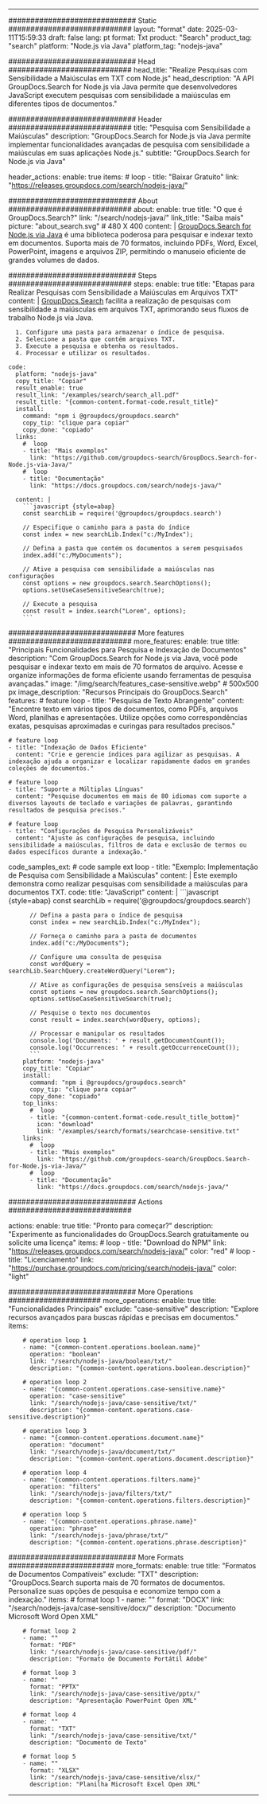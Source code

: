 
---
############################# Static ############################
layout: "format"
date:  2025-03-11T15:59:33
draft: false
lang: pt
format: Txt
product: "Search"
product_tag: "search"
platform: "Node.js via Java"
platform_tag: "nodejs-java"

############################# Head ############################
head_title: "Realize Pesquisas com Sensibilidade a Maiúsculas em TXT com Node.js"
head_description: "A API GroupDocs.Search for Node.js via Java permite que desenvolvedores JavaScript executem pesquisas com sensibilidade a maiúsculas em diferentes tipos de documentos."

############################# Header ############################
title: "Pesquisa com Sensibilidade a Maiúsculas" 
description: "GroupDocs.Search for Node.js via Java permite implementar funcionalidades avançadas de pesquisa com sensibilidade a maiúsculas em suas aplicações Node.js."
subtitle: "GroupDocs.Search for Node.js via Java" 

header_actions:
  enable: true
  items:
    #  loop
    - title: "Baixar Gratuito"
      link: "https://releases.groupdocs.com/search/nodejs-java/"
      
############################# About ############################
about:
    enable: true
    title: "O que é GroupDocs.Search?"
    link: "/search/nodejs-java/"
    link_title: "Saiba mais"
    picture: "about_search.svg" # 480 X 400
    content: |
       [GroupDocs.Search for Node.js via Java](/search/nodejs-java/) é uma biblioteca poderosa para pesquisar e indexar texto em documentos. Suporta mais de 70 formatos, incluindo PDFs, Word, Excel, PowerPoint, imagens e arquivos ZIP, permitindo o manuseio eficiente de grandes volumes de dados.

############################# Steps ############################
steps:
    enable: true
    title: "Etapas para Realizar Pesquisas com Sensibilidade a Maiúsculas em Arquivos TXT"
    content: |
      [GroupDocs.Search](/search/nodejs-java/) facilita a realização de pesquisas com sensibilidade a maiúsculas em arquivos TXT, aprimorando seus fluxos de trabalho Node.js via Java.
      
      1. Configure uma pasta para armazenar o índice de pesquisa.
      2. Selecione a pasta que contém arquivos TXT.
      3. Execute a pesquisa e obtenha os resultados.
      4. Processar e utilizar os resultados.
   
    code:
      platform: "nodejs-java"
      copy_title: "Copiar"
      result_enable: true
      result_link: "/examples/search/search_all.pdf"
      result_title: "{common-content.format-code.result_title}"
      install:
        command: "npm i @groupdocs/groupdocs.search"
        copy_tip: "clique para copiar"
        copy_done: "copiado"
      links:
        #  loop
        - title: "Mais exemplos"
          link: "https://github.com/groupdocs-search/GroupDocs.Search-for-Node.js-via-Java/"
        #  loop
        - title: "Documentação"
          link: "https://docs.groupdocs.com/search/nodejs-java/"
          
      content: |
        ```javascript {style=abap}
        const searchLib = require('@groupdocs/groupdocs.search')

        // Especifique o caminho para a pasta do índice
        const index = new searchLib.Index("c:/MyIndex");

        // Defina a pasta que contém os documentos a serem pesquisados
        index.add("c:/MyDocuments");

        // Ative a pesquisa com sensibilidade a maiúsculas nas configurações
        const options = new groupdocs.search.SearchOptions();
        options.setUseCaseSensitiveSearch(true);

        // Execute a pesquisa
        const result = index.search("Lorem", options);
        ```            

############################# More features ############################
more_features:
  enable: true
  title: "Principais Funcionalidades para Pesquisa e Indexação de Documentos"
  description: "Com GroupDocs.Search for Node.js via Java, você pode pesquisar e indexar texto em mais de 70 formatos de arquivo. Acesse e organize informações de forma eficiente usando ferramentas de pesquisa avançadas."
  image: "/img/search/features_case-sensitive.webp" # 500x500 px
  image_description: "Recursos Principais do GroupDocs.Search"
  features:
    # feature loop
    - title: "Pesquisa de Texto Abrangente"
      content: "Encontre texto em vários tipos de documentos, como PDFs, arquivos Word, planilhas e apresentações. Utilize opções como correspondências exatas, pesquisas aproximadas e curingas para resultados precisos."

    # feature loop
    - title: "Indexação de Dados Eficiente"
      content: "Crie e gerencie índices para agilizar as pesquisas. A indexação ajuda a organizar e localizar rapidamente dados em grandes coleções de documentos."

    # feature loop
    - title: "Suporte a Múltiplas Línguas"
      content: "Pesquise documentos em mais de 80 idiomas com suporte a diversos layouts de teclado e variações de palavras, garantindo resultados de pesquisa precisos."

    # feature loop
    - title: "Configurações de Pesquisa Personalizáveis"
      content: "Ajuste as configurações de pesquisa, incluindo sensibilidade a maiúsculas, filtros de data e exclusão de termos ou dados específicos durante a indexação."
      
  code_samples_ext:
    # code sample ext loop
    - title: "Exemplo: Implementação de Pesquisa com Sensibilidade a Maiúsculas"
      content: |
        Este exemplo demonstra como realizar pesquisas com sensibilidade a maiúsculas para documentos TXT.
      code:
        title: "JavaScript"
        content: |
          ```javascript {style=abap}
          const searchLib = require('@groupdocs/groupdocs.search')
          
          // Defina a pasta para o índice de pesquisa
          const index = new searchLib.Index("c:/MyIndex");
              
          // Forneça o caminho para a pasta de documentos
          index.add("c:/MyDocuments");

          // Configure uma consulta de pesquisa
          const wordQuery = searchLib.SearchQuery.createWordQuery("Lorem");

          // Ative as configurações de pesquisa sensíveis a maiúsculas
          const options = new groupdocs.search.SearchOptions();
          options.setUseCaseSensitiveSearch(true);

          // Pesquise o texto nos documentos
          const result = index.search(wordQuery, options);
          
          // Processar e manipular os resultados
          console.log('Documents: ' + result.getDocumentCount());
          console.log('Occurrences: ' + result.getOccurrenceCount());
          ```
        platform: "nodejs-java"
        copy_title: "Copiar"
        install:
          command: "npm i @groupdocs/groupdocs.search"
          copy_tip: "clique para copiar"
          copy_done: "copiado"
        top_links:
          #  loop
          - title: "{common-content.format-code.result_title_bottom}"
            icon: "download"
            link: "/examples/search/formats/searchcase-sensitive.txt"
        links:
          #  loop
          - title: "Mais exemplos"
            link: "https://github.com/groupdocs-search/GroupDocs.Search-for-Node.js-via-Java/"
          #  loop
          - title: "Documentação"
            link: "https://docs.groupdocs.com/search/nodejs-java/"
            

            


############################# Actions ############################

actions:
  enable: true
  title: "Pronto para começar?"
  description: "Experimente as funcionalidades do GroupDocs.Search gratuitamente ou solicite uma licença"
  items:
    #  loop
    - title: "Download do NPM"
      link: "https://releases.groupdocs.com/search/nodejs-java/"
      color: "red"
        #  loop
    - title: "Licenciamento"
      link: "https://purchase.groupdocs.com/pricing/search/nodejs-java/"
      color: "light"


############################# More Operations #####################
more_operations:
    enable: true
    title: "Funcionalidades Principais"
    exclude: "case-sensitive"
    description: "Explore recursos avançados para buscas rápidas e precisas em documentos."
    items: 
          
        # operation loop 1
        - name: "{common-content.operations.boolean.name}"
          operation: "boolean"
          link: "/search/nodejs-java/boolean/txt/"
          description: "{common-content.operations.boolean.description}"

        # operation loop 2
        - name: "{common-content.operations.case-sensitive.name}"
          operation: "case-sensitive"
          link: "/search/nodejs-java/case-sensitive/txt/"
          description: "{common-content.operations.case-sensitive.description}"

        # operation loop 3
        - name: "{common-content.operations.document.name}"
          operation: "document"
          link: "/search/nodejs-java/document/txt/"
          description: "{common-content.operations.document.description}"

        # operation loop 4
        - name: "{common-content.operations.filters.name}"
          operation: "filters"
          link: "/search/nodejs-java/filters/txt/"
          description: "{common-content.operations.filters.description}"

        # operation loop 5
        - name: "{common-content.operations.phrase.name}"
          operation: "phrase"
          link: "/search/nodejs-java/phrase/txt/"
          description: "{common-content.operations.phrase.description}"
          
        
          
############################# More Formats ########################
more_formats:
    enable: true
    title: "Formatos de Documentos Compatíveis"
    exclude: "TXT"
    description: "GroupDocs.Search suporta mais de 70 formatos de documentos. Personalize suas opções de pesquisa e economize tempo com a indexação."
    items: 
        # format loop 1
        - name: ""
          format: "DOCX"
          link: "/search/nodejs-java/case-sensitive/docx/"
          description: "Documento Microsoft Word Open XML"
          
        # format loop 2
        - name: ""
          format: "PDF"
          link: "/search/nodejs-java/case-sensitive/pdf/"
          description: "Formato de Documento Portátil Adobe"
          
        # format loop 3
        - name: ""
          format: "PPTX"
          link: "/search/nodejs-java/case-sensitive/pptx/"
          description: "Apresentação PowerPoint Open XML"

        # format loop 4
        - name: ""
          format: "TXT"
          link: "/search/nodejs-java/case-sensitive/txt/"
          description: "Documento de Texto"
          
        # format loop 5
        - name: ""
          format: "XLSX"
          link: "/search/nodejs-java/case-sensitive/xlsx/"
          description: "Planilha Microsoft Excel Open XML"
  

---